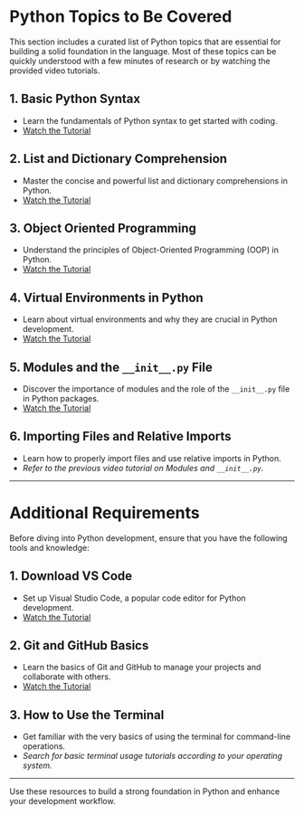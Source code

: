 # **Python Topics to Be Covered**

This section includes a curated list of Python topics that are essential for building a solid foundation in the language. Most of these topics can be quickly understood with a few minutes of research or by watching the provided video tutorials.

## **1. Basic Python Syntax**

- Learn the fundamentals of Python syntax to get started with coding.
- [Watch the Tutorial](https://www.youtube.com/watch?v=rfscVS0vtbw&pp=ygUNcHl0aG9uIGNvdXJzZQ%3D%3D)

## **2. List and Dictionary Comprehension**

- Master the concise and powerful list and dictionary comprehensions in Python.
- [Watch the Tutorial](https://www.youtube.com/watch?v=3dt4OGnU5sM&pp=ygUZbGlzdCBjb21wcmVoZW5zaW9uIHB5dGhvbg%3D%3D)

## **3. Object Oriented Programming**

- Understand the principles of Object-Oriented Programming (OOP) in Python.
- [Watch the Tutorial](https://www.youtube.com/watch?v=Ej_02ICOIgs&t=184s&pp=ygULcHl0aG9uIG9vcHM%3D)

## **4. Virtual Environments in Python**

- Learn about virtual environments and why they are crucial in Python development.
- [Watch the Tutorial](https://www.youtube.com/watch?v=IAvAlS0CuxI&pp=ygUnd2hhdCBhcmUgdmlydHVhbCBlbnZpcm9ubWVudHMgaW4gcHl0aG9u)

## **5. Modules and the `__init__.py` File**

- Discover the importance of modules and the role of the `__init__.py` file in Python packages.
- [Watch the Tutorial](https://www.youtube.com/watch?v=XcfxkHrHTVE)

## **6. Importing Files and Relative Imports**

- Learn how to properly import files and use relative imports in Python.
- _Refer to the previous video tutorial on Modules and `__init__.py`._

---

# **Additional Requirements**

Before diving into Python development, ensure that you have the following tools and knowledge:

## **1. Download VS Code**

- Set up Visual Studio Code, a popular code editor for Python development.
- [Watch the Tutorial](https://www.youtube.com/watch?v=-nh9rCzPJ20)

## **2. Git and GitHub Basics**

- Learn the basics of Git and GitHub to manage your projects and collaborate with others.
- [Watch the Tutorial](https://www.youtube.com/watch?v=RGOj5yH7evk&t=1900s&pp=ygUcZ2l0IGFuZCBnaXRodWIgZnVsbCB0dXRvcmlhbA%3D%3D)

## **3. How to Use the Terminal**

- Get familiar with the very basics of using the terminal for command-line operations.
- _Search for basic terminal usage tutorials according to your operating system._

---

Use these resources to build a strong foundation in Python and enhance your development workflow.
